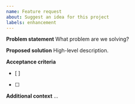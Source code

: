 ```yaml
---
name: Feature request
about: Suggest an idea for this project
labels: enhancement
---
```


**Problem statement**
What problem are we solving?

**Proposed solution**
High-level description.

**Acceptance criteria**
- [ ]
- [ ]

**Additional context**
...
